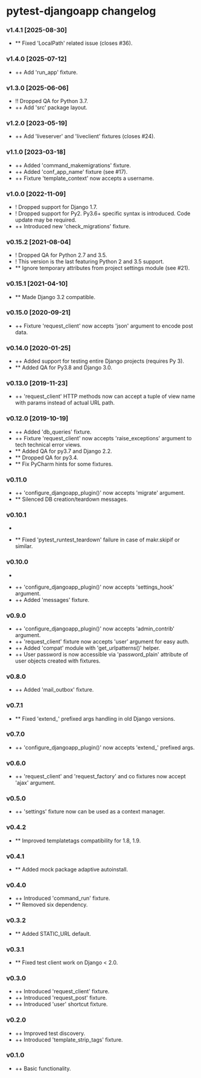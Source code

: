 # pytest-djangoapp changelog


### v1.4.1 [2025-08-30]
* ** Fixed 'LocalPath' related issue (closes #36).

### v1.4.0 [2025-07-12]
* ++ Add 'run_app' fixture.

### v1.3.0 [2025-06-06]
* !! Dropped QA for Python 3.7.
* ++ Add 'src' package layout.

### v1.2.0 [2023-05-19]

* ++ Add 'liveserver' and 'liveclient' fixtures (closes #24).


### v1.1.0 [2023-03-18]

* ++ Added 'command_makemigrations' fixture.
* ++ Added 'conf_app_name' fixture (see #17).
* ++ Fixture 'template_context' now accepts a username.


### v1.0.0 [2022-11-09]

* ! Dropped support for Django 1.7.
* ! Dropped support for Py2. Py3.6+ specific syntax is introduced. Code update may be required.
* ++ Introduced new 'check_migrations' fixture.


### v0.15.2 [2021-08-04]

* ! Dropped QA for Python 2.7 and 3.5.
* ! This version is the last featuring Python 2 and 3.5 support.
* ** Ignore temporary attributes from project settings module (see #21).


### v0.15.1 [2021-04-10]

* ** Made Django 3.2 compatible.


### v0.15.0 [2020-09-21]

* ++ Fixture 'request_client' now accepts 'json' argument to encode post data.


### v0.14.0 [2020-01-25]

* ++ Added support for testing entire Django projects (requires Py 3).
* ** Added QA for Py3.8 and Django 3.0.


### v0.13.0 [2019-11-23]

* ++ 'request_client' HTTP methods now can accept a tuple of view name with params instead of actual URL path.


### v0.12.0 [2019-10-19]

* ++ Added 'db_queries' fixture.
* ++ Fixture 'request_client' now accepts 'raise_exceptions' argument to tech technical error views.
* ** Added QA for py3.7 and Django 2.2.
* ** Dropped QA for py3.4.
* ** Fix PyCharm hints for some fixtures.


### v0.11.0

* ++ 'configure_djangoapp_plugin()' now accepts 'migrate' argument.
* ** Silenced DB creation/teardown messages.


### v0.10.1
-
* ** Fixed 'pytest_runtest_teardown' failure in case of makr.skipif or similar.


### v0.10.0
-
* ++ 'configure_djangoapp_plugin()' now accepts 'settings_hook' argument.
* ++ Added 'messages' fixture.


### v0.9.0

* ++ 'configure_djangoapp_plugin()' now accepts 'admin_contrib' argument.
* ++ 'request_client' fixture now accepts 'user' argument for easy auth.
* ++ Added 'compat' module with 'get_urlpatterns()' helper.
* ++ User password is now accessible via 'password_plain' attribute of user objects created with fixtures.


### v0.8.0

* ++ Added 'mail_outbox' fixture.


### v0.7.1

* ** Fixed 'extend_' prefixed args handling in old Django versions.


### v0.7.0

* ++ 'configure_djangoapp_plugin()' now accepts 'extend_' prefixed args.


### v0.6.0

* ++ 'request_client' and 'request_factory' and co fixtures now accept 'ajax' argument.


### v0.5.0

* ++ 'settings' fixture now can be used as a context manager.


### v0.4.2

* ** Improved templatetags compatibility for 1.8, 1.9.


### v0.4.1

* ** Added mock package adaptive autoinstall.


### v0.4.0

* ++ Introduced 'command_run' fixture.
* ** Removed six dependency.


### v0.3.2

* ** Added STATIC_URL default.


### v0.3.1

* ** Fixed test client work on Django < 2.0.


### v0.3.0

* ++ Introduced 'request_client' fixture.
* ++ Introduced 'request_post' fixture.
* ++ Introduced 'user' shortcut fixture.


### v0.2.0

* ++ Improved test discovery.
* ++ Introduced 'template_strip_tags' fixture.


### v0.1.0

* ++ Basic functionality.